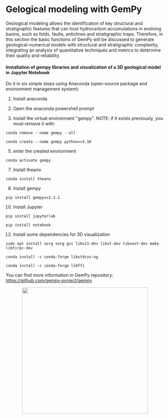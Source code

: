 
# Gelogical modeling with GemPy
Geological modeling allows the identification of key structural and stratigraphic features that can host hydrocarbon accumulations in evolving basins, such as folds, faults, anticlines and stratigraphic traps. Therefore, in this section the basic functions of GemPy will be discussed to generate geological-numerical models with structural and stratigraphic complexity, integrating an analysis of quantitative techniques and metrics to determine their quality and reliability.

#### Installation of gempy libraries and visualization of a 3D geological model in Jupyter Notebook
Do it in six simple steps using Anaconda (open-source package and environment management system):

1. Install anaconda
   
2. Open the anaconda powershell prompt

3. Install the virtual environment "gempy".
NOTE: if it exists previously, you must remove it with:
```
conda remove --name gempy --all
```
```
conda create --name gempy python==3.10
```

5. enter the created environment
```
conda activate gempy
```

7. Install theano 
```
conda install theano
```

8. Install gempy
```
pip install gempy==2.3.1
```

10. Install Jupyter
```
pip install jupyterlab
```
```
pip install notebook
```

12. Install some dependencies for 3D visualization

```
sudo apt install xorg xorg gcc libx11-dev libxt-dev libxext-dev make libtirpc-dev
```
```
conda install -c conda-forge libstdcxx-ng
```
```
conda install -c conda-forge libffi
```

You can find more information in GemPy repository: https://github.com/gempy-project/gempy

<p align="center">
<img src="https://github.com/hdspgroup/SeismicEnhancement.git/images/methodology.pdf" width="400">
</p>




